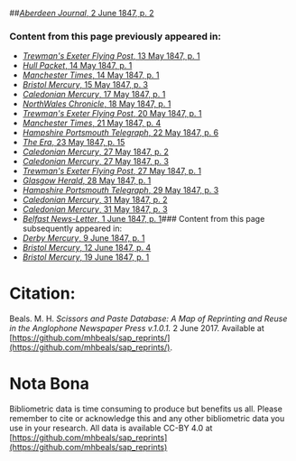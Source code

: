 ##[*Aberdeen Journal*, 2 June 1847, p. 2](https://mhbeals.github.io/sap_html/Aberdeen-Journal/Aberdeen-Journal-2-June-1847-p-2)

### Content from this page previously appeared in:
+ [*Trewman's Exeter Flying Post*, 13 May 1847, p. 1](https://mhbeals.github.io/sap_html/Trewman's-Exeter-Flying-Post/Trewman's-Exeter-Flying-Post-13-May-1847-p-1)
+ [*Hull Packet*, 14 May 1847, p. 1](https://mhbeals.github.io/sap_html/Hull-Packet/Hull-Packet-14-May-1847-p-1)
+ [*Manchester Times*, 14 May 1847, p. 1](https://mhbeals.github.io/sap_html/Manchester-Times/Manchester-Times-14-May-1847-p-1)
+ [*Bristol Mercury*, 15 May 1847, p. 3](https://mhbeals.github.io/sap_html/Bristol-Mercury/Bristol-Mercury-15-May-1847-p-3)
+ [*Caledonian Mercury*, 17 May 1847, p. 1](https://mhbeals.github.io/sap_html/Caledonian-Mercury/Caledonian-Mercury-17-May-1847-p-1)
+ [*NorthWales Chronicle*, 18 May 1847, p. 1](https://mhbeals.github.io/sap_html/NorthWales-Chronicle/NorthWales-Chronicle-18-May-1847-p-1)
+ [*Trewman's Exeter Flying Post*, 20 May 1847, p. 1](https://mhbeals.github.io/sap_html/Trewman's-Exeter-Flying-Post/Trewman's-Exeter-Flying-Post-20-May-1847-p-1)
+ [*Manchester Times*, 21 May 1847, p. 4](https://mhbeals.github.io/sap_html/Manchester-Times/Manchester-Times-21-May-1847-p-4)
+ [*Hampshire Portsmouth Telegraph*, 22 May 1847, p. 6](https://mhbeals.github.io/sap_html/Hampshire-Portsmouth-Telegraph/Hampshire-Portsmouth-Telegraph-22-May-1847-p-6)
+ [*The Era*, 23 May 1847, p. 15](https://mhbeals.github.io/sap_html/The-Era/The-Era-23-May-1847-p-15)
+ [*Caledonian Mercury*, 27 May 1847, p. 2](https://mhbeals.github.io/sap_html/Caledonian-Mercury/Caledonian-Mercury-27-May-1847-p-2)
+ [*Caledonian Mercury*, 27 May 1847, p. 3](https://mhbeals.github.io/sap_html/Caledonian-Mercury/Caledonian-Mercury-27-May-1847-p-3)
+ [*Trewman's Exeter Flying Post*, 27 May 1847, p. 1](https://mhbeals.github.io/sap_html/Trewman's-Exeter-Flying-Post/Trewman's-Exeter-Flying-Post-27-May-1847-p-1)
+ [*Glasgow Herald*, 28 May 1847, p. 1](https://mhbeals.github.io/sap_html/Glasgow-Herald/Glasgow-Herald-28-May-1847-p-1)
+ [*Hampshire Portsmouth Telegraph*, 29 May 1847, p. 3](https://mhbeals.github.io/sap_html/Hampshire-Portsmouth-Telegraph/Hampshire-Portsmouth-Telegraph-29-May-1847-p-3)
+ [*Caledonian Mercury*, 31 May 1847, p. 2](https://mhbeals.github.io/sap_html/Caledonian-Mercury/Caledonian-Mercury-31-May-1847-p-2)
+ [*Caledonian Mercury*, 31 May 1847, p. 3](https://mhbeals.github.io/sap_html/Caledonian-Mercury/Caledonian-Mercury-31-May-1847-p-3)
+ [*Belfast News-Letter*, 1 June 1847, p. 1](https://mhbeals.github.io/sap_html/Belfast-News-Letter/Belfast-News-Letter-1-June-1847-p-1)### Content from this page subsequently appeared in:
+ [*Derby Mercury*, 9 June 1847, p. 1](https://mhbeals.github.io/sap_html/Derby-Mercury/Derby-Mercury-9-June-1847-p-1)
+ [*Bristol Mercury*, 12 June 1847, p. 4](https://mhbeals.github.io/sap_html/Bristol-Mercury/Bristol-Mercury-12-June-1847-p-4)
+ [*Bristol Mercury*, 19 June 1847, p. 1](https://mhbeals.github.io/sap_html/Bristol-Mercury/Bristol-Mercury-19-June-1847-p-1)
                    
# Citation: 

Beals. M. H. *Scissors and Paste Database: A Map of Reprinting and Reuse in the Anglophone Newspaper Press v.1.0.1.* 2 June 2017. Available at [https://github.com/mhbeals/sap_reprints/](https://github.com/mhbeals/sap_reprints/). 
                    
# Nota Bona

Bibliometric data is time consuming to produce but benefits us all. Please remember to cite or acknowledge this and any other bibliometric data you use in your research. All data is available CC-BY 4.0 at [https://github.com/mhbeals/sap_reprints](https://github.com/mhbeals/sap_reprints)